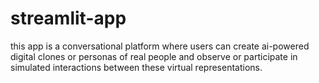 # streamlit-app
this app is a conversational platform where users can create ai-powered digital clones or personas of real people and observe or participate in simulated interactions between these virtual representations.
